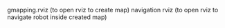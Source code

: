 gmapping.rviz (to open rviz to create map)
navigation rviz (to open rviz to navigate robot inside created map)
